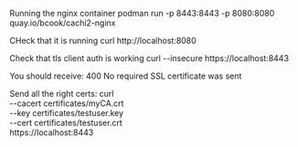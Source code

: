 Running the nginx container
podman run -p 8443:8443 -p 8080:8080 quay.io/bcook/cachi2-nginx

CHeck that it is running
curl http://localhost:8080

Check that tls client auth is working
curl --insecure https://localhost:8443

You should receive:
400 No required SSL certificate was sent

Send all the right certs:
curl \
  --cacert certificates/myCA.crt \
  --key certificates/testuser.key \
  --cert certificates/testuser.crt \
  https://localhost:8443